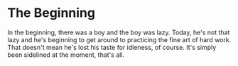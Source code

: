 
# The Beginning
In the beginning, there was a boy and the boy was lazy. Today, he's not that lazy and he's beginning to get around to practicing the fine art of hard work.
That doesn't mean he's lost his taste for idleness, of course. It's simply been sidelined at the moment, that's all.

